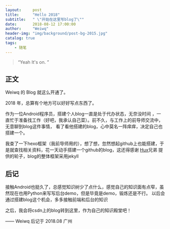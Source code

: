 ```yaml
---
layout:     post
title:      "Hello 2018"
subtitle:   " \"开始在这里写blog了\""
date:       2018-08-12 17:00:00
author:     "Weiwq"
header-img: "img/background/post-bg-2015.jpg"
catalog: true
tags:
    - 随笔
---
```


> “Yeah It's on. ”


## 正文

Weiwq 的 Blog 就这么开通了。


2018 年，总算有个地方可以好好写点东西了。

作为一位Android程序员，搭建个人blog一直是处于代办状态，无奈没时间 ，一直忙于准备找工作（好吧，我承认自己菜）。前不久，与工作上的前导师交流中，无意聊到blog这件事情，
看了看他搭建的blog，心中莫名一阵痒痒，决定自己也搭建一个。

我查了一下hexo框架（我前导师用的），想了想，忽然想起github上也能搭建，于是就查找相关资料，花一天动手搭建一个github的blog，这还得感谢 [Hux](https://github.com/Huxpro/huxpro.github.io)兄弟
提供的轮子，blog的整体框架采用jekyll

## 后记

接触Android也挺久了，总感觉知识树少了点什么，感觉自己的知识面有点窄，虽然现在也用Python来写写后台demo，但是毕竟是demo，锻炼还是不行。
以后会通过搭建blog这个机会，多多接触前端和后台的知识

之后，我会将csdn上的blog转到这里，作为自己的知识殿堂吧！

—— Weiwq 后记于 2018.08 广州


